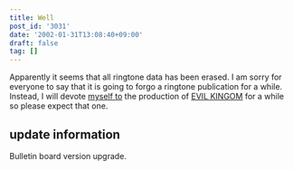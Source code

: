 ```yaml
---
title: Well
post_id: '3031'
date: '2002-01-31T13:08:40+09:00'
draft: false
tag: []
---
```


Apparently it seems that all ringtone data has been erased. I am sorry for everyone to say that it is going to forgo a ringtone publication for a while. Instead, I will devote [myself to](/tag/evil-kingdom) the production of [EVIL KINGOM](/tag/evil-kingdom) for a while so please expect that one.

## update information

Bulletin board version upgrade.